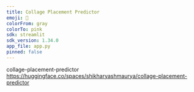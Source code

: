 ```yaml
---
title: Collage Placement Predictor
emoji: 👀
colorFrom: gray
colorTo: pink
sdk: streamlit
sdk_version: 1.34.0
app_file: app.py
pinned: false
---
```


collage-placement-predictor https://huggingface.co/spaces/shikharyashmaurya/collage-placement-predictor
